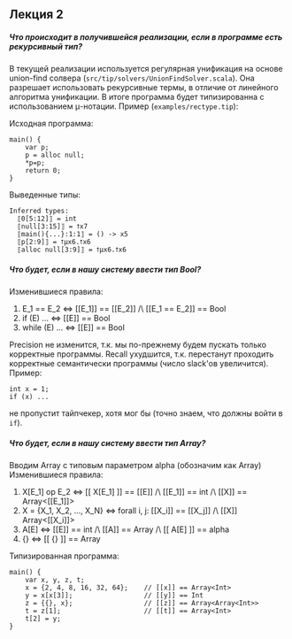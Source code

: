## Лекция 2

##### Что происходит в получившейся реализации, если в программе есть рекурсивный тип?
В текущей реализации используется регулярная унификация на основе union-find солвера (`src/tip/solvers/UnionFindSolver.scala`). Она разрешает использовать рекурсивные термы, в отличие от линейного алгоритма унификации. В итоге программа будет типизированна с использованием μ-нотации. Пример (`examples/rectype.tip`):

Исходная программа:

```
main() {
    var p;
    p = alloc null;
    *p=p;
    return 0;
}
```

Выведенные типы:

```
Inferred types:
  ⟦0[5:12]⟧ = int
  ⟦null[3:15]⟧ = ⭡x7
  ⟦main(){...}:1:1⟧ = () -> x5
  ⟦p[2:9]⟧ = ⭡μx6.⭡x6
  ⟦alloc null[3:9]⟧ = ⭡μx6.⭡x6
```

##### Что будет, если в нашу систему ввести тип Bool?
Изменившиеся правила:
1. E_1 == E_2 <=> [[E_1]] == [[E_2]] /\ [[E_1 == E_2]] == Bool
2. if (E) ... <=> [[E]] == Bool
3. while (E) ... <=> [[E]] == Bool

Precision не изменится, т.к. мы по-прежнему будем пускать только корректные программы.
Recall ухудшится, т.к. перестанут проходить корректные семантически программы (число slack'ов увеличится). Пример: 

```
int x = 1;
if (x) ...
```

не пропустит тайпчекер, хотя мог бы (точно знаем, что должны войти в `if`).

##### Что будет, если в нашу систему ввести тип Array?
Вводим Array с типовым параметром alpha (обозначим как Array<alpha>)
Изменившиеся правила:
1. X[E_1] op E_2 <=> [[ X[E_1] ]] == [[E]] /\ [[E_1]] == int /\ [[X]] == Array<[[E_1]]>
2. X = {X_1, X_2, ..., X_N} <=> forall i, j: [[X_i]] == [[X_j]] /\ [[X]] Array<[[X_i]]>
3. A[E] <=> [[E]] == int /\ [[A]] == Array<alpha> /\ [[ A[E] ]] == alpha
4. {} <=> [[ {} ]] == Array<alpha>

Типизированная программа:

```
main() {
    var x, y, z, t;
    x = {2, 4, 8, 16, 32, 64};    // [[x]] == Array<Int>
    y = x[x[3]];                  // [[y]] == Int
    z = {{}, x};                  // [[z]] == Array<Array<Int>>
    t = z[1];                     // [[t]] == Array<Int>
    t[2] = y;
}
```